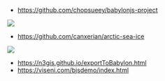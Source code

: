 - https://github.com/chopsueey/babylonjs-project
<img src="../images/marble.png" />

- https://github.com/canxerian/arctic-sea-ice
<img src="https://github.com/canxerian/arctic-sea-ice/raw/master/_docs/hero.gif" />

- https://n3gis.github.io/exportToBabylon.html
- https://viseni.com/bjsdemo/index.html
